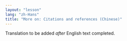 ```yaml
---
layout: "lesson"
lang: "zh-Hans"
title: "More on: Citations and references (Chinese)"
---
```

Translation to be added _after_ English text completed.
